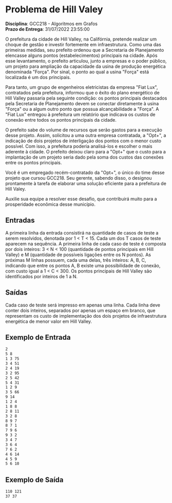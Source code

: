 # Problema de Hill Valey

**Disciplina**: GCC218 - Algoritmos em Grafos  
**Prazo de Entrega**: 31/07/2022 23:55:00  

O prefeitura da cidade de Hill Valley, na Califórnia, pretende realizar um choque de gestão e investir fortemente em infraestrutura. Como uma das primeiras medidas, seu prefeito ordenou que a Secretaria de Planejamento elencasse alguns pontos (estabelecimentos) principais na cidade. Após esse levantamento, o prefeito articulou, junto a empresas e o poder público, um projeto para ampliação da capacidade da usina de produção energética denominada "Força". Por sinal, o ponto ao qual a usina "Força" está localizada é um dos principais.

Para tanto, um grupo de engenheiros eletricistas da empresa "Fiat Lux", contratados pela prefeitura, informou que o êxito do plano energético de Hill Valley passaria pela seguinte condição: os pontos principais destacados pela Secretaria de Planejamento devem se conectar diretamente à usina "Força" ou a algum outro ponto que possua alcançabilidade a "Força". A "Fiat Lux" entregou à prefeitura um relatório que indicava os custos de conexão entre todos os pontos principais da cidade.

O prefeito sabe do volume de recursos que serão gastos para a execução desse projeto. Assim, solicitou a uma outra empresa contratada, a "Opt+", a indicação de dois projetos de interligação dos pontos com o menor custo possível. Com isso, a prefeitura poderia analisá-los e escolher o mais aderente à cidade. O prefeito deixou claro para a "Opt+" que o custo para a implantação de um projeto seria dado pela soma dos custos das conexões entre os pontos principais.

Você é um empregado recém-contratado da "Opt+", o único do time desse projeto que cursou GCC218. Seu gerente, sabendo disso, o designou prontamente à tarefa de elaborar uma solução eficiente para a prefeitura de Hill Valey.

Auxilie sua equipe a resolver esse desafio, que contribuirá muito para a prosperidade econômica desse município.  

## Entradas

A primeira linha da entrada consistirá na quantidade de casos de teste a serem resolvidos, denotada por 1 < T < 15. Cada um dos T casos de teste aparecem na sequência. A primeira linha de cada caso de teste é composta por dois inteiros: 3 < N < 100 (quantidade de pontos principais em Hill Valley) e M (quantidade de possíveis ligações entre os N pontos). As próximas M linhas possuem, cada uma delas, três inteiros: A, B, C, indicando que entre os pontos A, B existe uma possibilidade de conexão, com custo igual a 1 < C < 300. Os pontos principais de Hill Valley são identificados por inteiros de 1 a N.

## Saídas

Cada caso de teste será impresso em apenas uma linha. Cada linha deve conter dois inteiros, separados por apenas um espaço em branco, que representam os custo de implementação dos dois projetos de infraestrutura energética de menor valor em Hill Valley.

## Exemplo de Entrada

```txt
2  
5 8  
1 3 75  
3 4 51  
2 4 19  
3 2 95  
2 5 42  
5 4 31  
1 2 9  
3 5 66  
9 14  
1 2 4  
1 8 8  
2 8 11  
3 2 8  
8 9 7  
8 7 1  
7 9 6  
9 3 2  
3 4 7  
3 6 4  
7 6 2  
4 6 14  
4 5 9  
5 6 10  
```

## Exemplo de Saída

```txt
110 121  
37 37  
```
